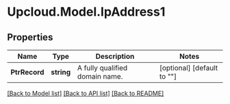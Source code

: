 # Upcloud.Model.IpAddress1
## Properties

Name | Type | Description | Notes
------------ | ------------- | ------------- | -------------
**PtrRecord** | **string** | A fully qualified domain name. | [optional] [default to ""]

[[Back to Model list]](../README.md#documentation-for-models) [[Back to API list]](../README.md#documentation-for-api-endpoints) [[Back to README]](../README.md)

